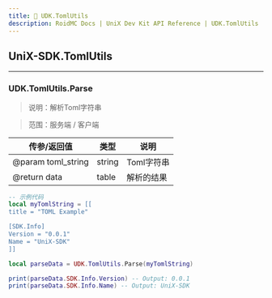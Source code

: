 ```yaml
---
title: 🧰 UDK.TomlUtils
description: RoidMC Docs | UniX Dev Kit API Reference | UDK.TomlUtils
---
```


## UniX-SDK.TomlUtils
---

### UDK.TomlUtils.Parse

> 说明：解析Toml字符串

> 范围：服务端 / 客户端

|  传参/返回值   | 类型  | 说明 |
|  ----  | ----  | ---- |
| @param toml_string | string | Toml字符串 |
| @return data  | table | 解析的结果 | 

```lua
-- 示例代码
local myTomlString = [[
title = "TOML Example"

[SDK.Info]
Version = "0.0.1"
Name = "UniX-SDK"
]]

local parseData = UDK.TomlUtils.Parse(myTomlString)

print(parseData.SDK.Info.Version) -- Output: 0.0.1
print(parseData.SDK.Info.Name) -- Output: UniX-SDK
```
